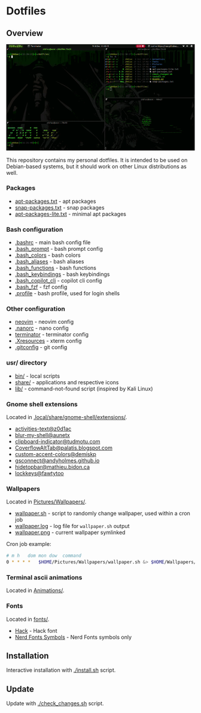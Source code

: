 # Dotfiles

## Overview

![overview.gif](.github/img/overview.gif)

This repository contains my personal dotfiles. It is intended to be used on
Debian-based systems, but it should work on other Linux distributions as well.

### Packages

- [apt-packages.txt](apt-packages.txt) - apt packages
- [snap-packages.txt](snap-packages.txt) - snap packages
- [apt-packages-lite.txt](apt-packages-lite.txt) - minimal apt packages
<!-- TODO - [pip-packages.txt](pip-packages.txt) - pip packages -->
<!-- TODO - [npm-packages.txt](npm-packages.txt) - npm packages -->
<!-- TODO - [gem-packages.txt](gem-packages.txt) - gem packages -->
<!-- TODO - [cargo-packages.txt](cargo-packages.txt) - cargo packages -->

### Bash configuration

- [.bashrc](.bashrc) - main bash config file
- [.bash_prompt](.bash_prompt) - bash prompt config
- [.bash_colors](.bash_colors) - bash colors
- [.bash_aliases](.bash_aliases) - bash aliases
- [.bash_functions](.bash_functions) - bash functions
- [.bash_keybindings](.bash_keybindings) - bash keybindings
- [.bash_copilot_cli](.bash_copilot_cli) - copilot cli config
- [.bash_fzf](.bash_fzf) - fzf config
- [.profile](.profile) - bash profile, used for login shells

### Other configuration

- [neovim](.config/nvim/) - neovim config
- [.nanorc](.nanorc) - nano config
- [terminator](.config/terminator/config) - terminator config
- [.Xresources](.Xresources) - xterm config
- [.gitconfig](.gitconfig) - git config

### usr/ directory

<!-- TODO add some scripts to .gitignore -->
<!-- TODO enhance usr/local/lib/command-not-found script -->
- [bin/](usr/local/bin/) - local scripts
- [share/](usr/local/share/) - applications and respective icons
- [lib/](usr/local/lib/) - command-not-found script (inspired by Kali Linux)

### Gnome shell extensions

Located in [.local/share/gnome-shell/extensions/]().

- [activities-text@z0d1ac](.local/share/gnome-shell/extensions/activities-text@z0d1ac)
- [blur-my-shell@aunetx](.local/share/gnome-shell/extensions/blur-my-shell@aunetx)
- [clipboard-indicator@tudmotu.com](.local/share/gnome-shell/extensions/clipboard-indicator@tudmotu.com)
- [CoverflowAltTab@palatis.blogspot.com](.local/share/gnome-shell/extensions/CoverflowAltTab@palatis.blogspot.com)
- [custom-accent-colors@demiskp](.local/share/gnome-shell/extensions/custom-accent-colors@demiskp)
- [gsconnect@andyholmes.github.io](.local/share/gnome-shell/extensions/gsconnect@andyholmes.github.io)
- [hidetopbar@mathieu.bidon.ca](.local/share/gnome-shell/extensions/hidetopbar@mathieu.bidon.ca)
- [lockkeys@fawtytoo](.local/share/gnome-shell/extensions/lockkeys@fawtytoo)

### Wallpapers

Located in [Pictures/Wallpapers/]().

- [wallpaper.sh](Pictures/Wallpapers/wallpaper.sh) - script to randomly change wallpaper, used within a cron job
- [wallpaper.log](Pictures/Wallpapers/wallpaper.log) - log file for `wallpaper.sh` output
- [wallpaper.png](Pictures/Wallpapers/wallpaper.png) - current wallpaper symlinked

Cron job example:

```bash
# m h   dom mon dow  command
0 * * * *   $HOME/Pictures/Wallpapers/wallpaper.sh &> $HOME/Wallpapers/wallpaper.log
```

### Terminal ascii animations

Located in [Animations/](Animations/).

### Fonts

Located in [fonts/](fonts/).

- [Hack](fonts/Hack.zip) - Hack font
- [Nerd Fonts Symbols](fonts/NerdFontsSymbolsOnly.zip) - Nerd Fonts symbols only

## Installation

Interactive installation with [./install.sh](./install.sh) script.

## Update

Update with [./check_changes.sh](./check_changes.sh) script.

